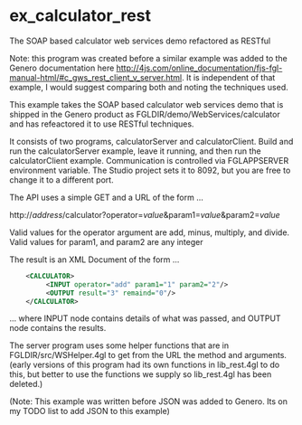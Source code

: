# ex_calculator_rest
The SOAP based calculator web services demo refactored as RESTful

Note: this program was created before a similar example was added to the Genero documentation here http://4js.com/online_documentation/fjs-fgl-manual-html/#c_gws_rest_client_v_server.html.  It is independent of that example, I would suggest comparing both and noting the techniques used.

This example takes the SOAP based calculator web services demo that is shipped in the Genero product as FGLDIR/demo/WebServices/calculator and has refeactored it to use RESTful techniques.

It consists of two programs, calculatorServer and calculatorClient.  Build and run the calculatorServer example, leave it running, and then run the calculatorClient example.   Communication is controlled via FGLAPPSERVER environment variable.  The Studio project sets it to 8092, but you are free to change it to a different port.

The API uses a simple GET and a URL of the form ...

http://_address_/calculator?operator=_value_&param1=_value_&param2=_value_

Valid values for the operator argument are add, minus, multiply, and divide.
Valid values for param1, and param2 are any integer

The result is an XML Document of the form ...
```xml
    <CALCULATOR>
         <INPUT operator="add" param1="1" param2="2"/>
         <OUTPUT result="3" remaind="0"/>
    </CALCULATOR>
```
... where INPUT node contains details of what was passed, and OUTPUT node contains the results.

The server program uses some helper functions that are in FGLDIR/src/WSHelper.4gl to get from the URL the method and arguments.  (early versions of this program had its own functions in lib_rest.4gl to do this, but better to use the functions we supply so lib_rest.4gl has been deleted.)

(Note: This example was written before JSON was added to Genero.  Its on my TODO list to add JSON to this example)
